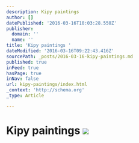 ```yaml
---
description: Kipy paintings
author: []
datePublished: '2016-03-16T10:03:28.550Z'
publisher:
  domain: ''
  name: ''
title: 'Kipy paintings '
dateModified: '2016-03-16T09:22:43.416Z'
sourcePath: _posts/2016-03-16-kipy-paintings.md
published: true
inFeed: true
hasPage: true
inNav: false
url: kipy-paintings/index.html
_context: 'http://schema.org'
_type: Article

---
```

# Kipy paintings ![](https://the-grid-user-content.s3-us-west-2.amazonaws.com/f9c13850-fbc9-4442-9726-c9ad3cf84048.png)
